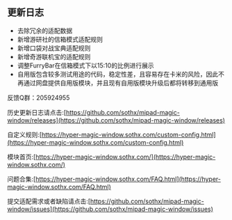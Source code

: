 ## 更新日志

- 去除冗余的适配数据
- 新增游研社的信箱模式适配规则
- 新增口袋对战宝典适配规则
- 新增奇游联机宝的适配规则
- 调整FurryBar在信箱模式下以15:10的比例进行展示
- 自用版包含较多测试用途的代码，稳定性差，且容易存在卡米的风险，因此不再通过网盘提供自用版模块，并且现有自用版模块升级后都将转移到通用版


反馈Q群：205924955

历史更新日志请点击:[https://github.com/sothx/mipad-magic-window/releases](https://github.com/sothx/mipad-magic-window/releases)

自定义规则:[https://hyper-magic-window.sothx.com/custom-config.html](https://hyper-magic-window.sothx.com/custom-config.html)

模块首页:[https://hyper-magic-window.sothx.com/](https://hyper-magic-window.sothx.com/)

问题合集:[https://hyper-magic-window.sothx.com/FAQ.html](https://hyper-magic-window.sothx.com/FAQ.html)

提交适配需求或者缺陷请点击:[https://github.com/sothx/mipad-magic-window/issues](https://github.com/sothx/mipad-magic-window/issues)

